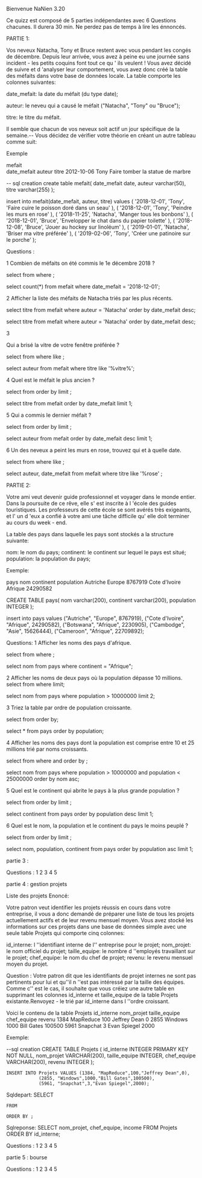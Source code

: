
Bienvenue NaNien 3.20

Ce quizz est composé de 5 parties indépendantes avec 6 Questions chacunes.
Il durera 30 min. Ne perdez pas de temps à lire les énnoncés.


PARTIE 1: 


Vos neveux Natacha, Tony et Bruce restent avec vous pendant les congés de décembre. Depuis leur arrivée,
vous avez à peine eu une journée sans incident - les petits coquins font tout ce qu ' ils veulent !
Vous avez décidé de suivre et d 'analyser leur comportement, vous avez donc créé la table des méfaits dans votre base de données locale. La table comporte les colonnes suivantes:

date_mefait: la date du méfait (du type date);

auteur: le neveu qui a causé le méfait ("Natacha", "Tony" ou "Bruce");

titre: le titre du méfait.

Il semble que chacun de vos neveux soit actif un jour spécifique de la semaine.--
Vous décidez de vérifier votre théorie en créant un autre tableau comme suit: 

Exemple

mefait      
date_mefait auteur titre 
2012-10-06  Tony   Faire tomber la statue de marbre


-- sql creation
create table mefait(
    date_mefait date,
    auteur varchar(50),
    titre varchar(255)
);

insert into
    mefait(date_mefait, auteur, titre)
values
    (
        '2018-12-01',
        'Tony',
        'Faire cuire le poisson doré dans un seau'
    ),
    (
        '2018-12-01',
        'Tony',
        'Peindre les murs en rose'
    ),
    (
        '2018-11-25', 
        'Natacha', 
        'Manger tous les bonbons'
    ),
    (
        '2018-12-01',
        'Bruce',
        'Envelopper le chat dans du papier toilette'
    ),
    (
        '2018-12-08',
        'Bruce',
        'Jouer au hockey sur linoléum'
    ),
    (
        '2019-01-01', 
        'Natacha', 
        'Briser ma vitre préférée'
    ),
    (
        '2019-02-06',
        'Tony',
        'Créer une patinoire sur le porche'
    );

Questions :

1
Combien de méfaits on été commis le 1e décembre 2018 ?

select
from
where ;

select
    count(*)
from
  mefait
where date_mefait = '2018-12-01';


2
Afficher la liste des méfaits de Natacha triés par les plus récents.

select
    titre
from
  mefait
where auteur = 'Natacha'
order by date_mefait desc;

select
    titre
from
  mefait
where auteur = 'Natacha'
order by date_mefait desc;

3

Qui a brisé la vitre de votre fenêtre préférée ?

select
from
where
like ;

select
    auteur
from
  mefait
where titre like '%vitre%';

4
Quel est le méfait le plus ancien ?

select
from
order by
limit ;

select
    titre
from
  mefait
order by date_mefait
limit 1;

5
Qui a commis le dernier méfait ?

select
from
order by
limit ;

select
    auteur
from
  mefait
order by date_mefait desc
limit 1;

6
Un des neveux a peint les murs en rose, trouvez qui et à quelle date.

select
from
where
like
;

select
    auteur, date_mefait
from
  mefait
where titre like '%rose'
;






PARTIE 2:


Votre ami veut devenir guide professionnel et voyager dans le monde entier. Dans la poursuite de ce rêve, elle s' est inscrite à l 'école des guides touristiques. Les professeurs de cette école se sont avérés très exigeants, et l' un d 'eux a confié à votre ami une tâche difficile qu' elle doit terminer au cours du week -
end.

La table des pays dans laquelle les pays sont stockés a la structure suivante:

nom: le nom du pays;
continent: le continent sur lequel le pays est situé;
population: la population du pays;

Exemple: 

pays 
nom                 continent       population 
Autriche            Europe          8767919 
Cote d'Ivoire       Afrique         24290582


CREATE TABLE pays(
    nom varchar(200),
    continent varchar(200),
    population INTEGER
);

insert into
    pays
values
    ("Autriche", "Europe", 8767919),
    ("Cote d'Ivoire", "Afrique", 24290582),
    ("Botswana", "Afrique", 2230905),
    ("Cambodge", "Asie", 15626444),
    ("Cameroon", "Afrique", 22709892);


Questions:
1
Afficher les noms des pays d'afrique.

select
from
where ;

select nom
from pays
where continent = "Afrique";

2
Afficher les noms de deux pays où la population dépasse 10 millions.
select
from
where
limit;

select nom
from pays
where population > 10000000
limit 2;

3
Triez la table par ordre de population croissante.

select
from
order by;

select *
from pays
order by population;

4
Afficher les noms des pays dont la population est comprise entre 10 et 25 millions trié par noms croissants.

select
from
where 
and
order by ;

select nom
from pays
where population > 10000000 and population < 25000000
order by nom asc;

5
Quel est le continent qui abrite le pays à la plus grande population ?

select
from
order by
limit ;

select continent
from pays
order by population desc
limit 1;

6
Quel est le nom, la population et le continent du pays le moins peuplé ?

select
from
order by
limit ;

select nom, population, continent
from pays
order by population asc
limit 1;




partie 3 : 


Questions :
1
2
3
4
5

partie 4 : gestion projets

Liste des projets 
Enoncé: 

Votre patron veut identifier les projets réussis en cours dans votre entreprise,
il vous a donc demandé de préparer une liste de tous les projets actuellement actifs et de leur revenu mensuel moyen.
Vous avez stocké les informations sur ces projets dans une base de données simple avec une seule table Projets qui comporte cinq colonnes: 

id_interne: l ''identifiant interne de l'' entreprise pour le projet;
nom_projet: le nom officiel du projet;
taille_equipe: le nombre d ''employés travaillant sur le projet;
chef_equipe: le nom du chef de projet;
revenu: le revenu mensuel moyen du projet.

Question : 
Votre patron dit que les identifiants de projet internes ne sont pas pertinents pour lui et qu''il n ''est pas intéressé par la taille des équipes. Comme c'' est le cas,
il souhaite que vous créiez une autre table en supprimant les colonnes id_interne et taille_equipe de la table Projets existante.Renvoyez - le trié par id_interne dans l ''ordre croissant.

Voici le contenu de la table Projets
id_interne		nom_projet		taille_equipe		chef_equipe	revenu
1384			MapReduce		100			Jeffrey Dean	0
2855			Windows			1000			Bill Gates	100500
5961			Snapchat		3			Evan Spiegel	2000


Exemple: 

--sql creation
	CREATE TABLE Projets (
	id_interne INTEGER PRIMARY KEY NOT NULL,
	nom_projet VARCHAR(200),
	taille_equipe INTEGER,
	chef_equipe VARCHAR(200),
	revenu INTEGER
	);

	INSERT INTO Projets VALUES (1384, "MapReduce",100,"Jeffrey Dean",0),
				(2855, "Windows",1000,"Bill Gates",100500),
				(5961, "Snapchat",3,"Evan Spiegel",2000);


Sqldepart: 
	SELECT 
        
    FROM 
        
    ORDER BY ;


Sqlreponse: 
	SELECT 
        nom_projet, 
        chef_equipe, 
        income 
    FROM 
        Projets
    ORDER BY id_interne;


Questions :
1
2
3
4
5

partie 5 : bourse


Questions :
1
2
3
4
5
